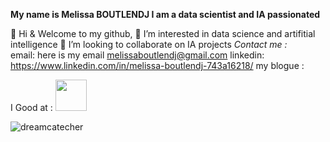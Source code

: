 
**My name is Melissa BOUTLENDJ I am a data scientist and IA passionated**

 👋 Hi & Welcome to my github,
 👀 I’m interested in data science and artifitial intelligence 
 💞️ I’m looking to collaborate on IA projects
 *Contact me :*  
 email: here is my email melissaboutlendj@gmail.com 
 linkedin: https://www.linkedin.com/in/melissa-boutlendj-743a16218/
 my blogue : 

I Good at :
<a href="#"><img src="https://github.com/onemarc/tech-icons/blob/main/icons/javascript.svg" width="50"></a>

![dreamcatecher](https://github.com/melissamelissa20032003/CERICompiler/assets/109720240/fb19429f-e08f-40e0-a304-a5f22dd60787)
<!---
melissamelissa20032003/melissamelissa20032003 is a ✨ special ✨ repository because its `README.md` (this file) appears on your GitHub profile.
You can click the Preview link to take a look at your changes.
--->

